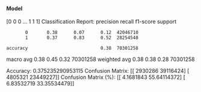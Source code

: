 #### Model
[0 0 0 ... 1 1 1]
Classification Report:
              precision    recall  f1-score   support

           0       0.38      0.07      0.12  42046710
           1       0.37      0.83      0.52  28254548

    accuracy                           0.38  70301258
   macro avg       0.38      0.45      0.32  70301258
weighted avg       0.38      0.38      0.28  70301258

Accuracy: 0.375235290953115
Confusion Matrix:
[[ 2930286 39116424]
 [ 4805321 23449227]]
Confusion Matrix (%):
[[ 4.1681843  55.64114372]
 [ 6.83532719 33.35534479]]
